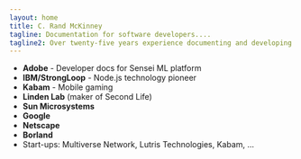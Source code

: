 ```yaml
---
layout: home
title: C. Rand McKinney
tagline: Documentation for software developers....
tagline2: Over twenty-five years experience documenting and developing technology for some of the most innovative companies in the world.
---
```



- **Adobe** - Developer docs for Sensei ML platform
- **IBM/StrongLoop** - Node.js technology pioneer
- **Kabam** - Mobile gaming
- **Linden Lab** (maker of Second Life)
- **Sun Microsystems**
- **Google**
- **Netscape**
- **Borland**
- Start-ups: Multiverse Network, Lutris Technologies, Kabam, ...



